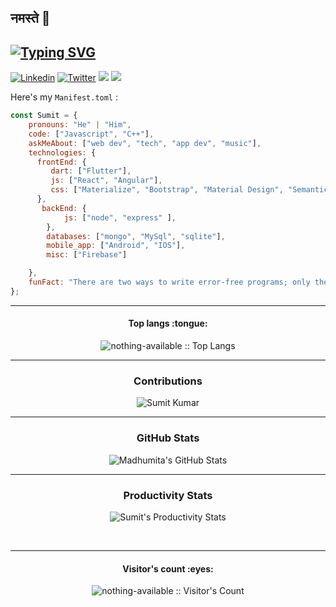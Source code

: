 ## नमस्ते 🙏
## [![Typing SVG](https://readme-typing-svg.herokuapp.com?size=20&lines=I+Solve+Problems+With+Code)](https://git.io/typing-svg)
[![Linkedin](https://img.shields.io/badge/-LinkedIn-222222?style=flat-square&logo=Linkedin&logoColor=white&link=https://www.linkedin.com/in/nothingavail/)](https://www.linkedin.com/in/nothingavail/)
[![Twitter](https://img.shields.io/badge/Twitter-%231DA1F2.svg?logo=Twitter&logoColor=white)](https://twitter.com/https://twitter.com/i_m_caffeine) 
[![](https://img.shields.io/badge/Leetcode-i_m_caffeine-brightgreen)](https://leetcode.com/i_m_caffeine/)
[![](https://img.shields.io/badge/Gmail-imcaffiene%40gmail.com-red)](https://mail.google.com/mail/u/0/?tab=km#inbox)



Here's my `Manifest.toml` :

```javascript
const Sumit = {
    pronouns: "He" | "Him",
    code: ["Javascript", "C++"],
    askMeAbout: ["web dev", "tech", "app dev", "music"],
    technologies: {
      frontEnd: {
         dart: ["Flutter"],
         js: ["React", "Angular"],
         css: ["Materialize", "Bootstrap", "Material Design", "Semantic UI"]
      },
       backEnd: {
            js: ["node", "express" ],
        },
        databases: ["mongo", "MySql", "sqlite"],
        mobile_app: ["Android", "IOS"],
        misc: ["Firebase"]

    },
    funFact: "There are two ways to write error-free programs; only the third one works"
};
```


<hr/>

<h4 align="center">Top langs :tongue:</h4>

<p align="center"><img src="https://github-readme-stats.vercel.app/api/top-langs/?username=nothing-available&langs_count=10&theme=tokyonight&layout=compact" alt="nothing-available :: Top Langs" /></p>

<div align="center">
    
<hr/>

### Contributions

<img align="center" src="https://github-readme-streak-stats.herokuapp.com/?user=nothing-available&theme=monokai&hide_border=true&fire=DD2727" alt="Sumit Kumar" />
</div>
<hr/>
<div align="center">
 
 ### GitHub Stats

 <img  alt="Madhumita's GitHub Stats" src="https://github-readme-stats.vercel.app/api?username=nothing-available&show_icons=true&hide_border=true&theme=monokai&hide_border=true&fire=DD2727" />

</div>
<div align="center">
 <hr/>

### Productivity Stats


 ![Sumit's Productivity Stats](https://github-profile-summary-cards.vercel.app/api/cards/profile-details?username=nothing-available&theme=monokai)

</div>
<br/>
<div align="center">
 <hr/>

 <h4 align="center">Visitor's count :eyes:</h4>

<p align="center"><img src="https://profile-counter.glitch.me/{nothing-available}/count.svg" alt="nothing-available :: Visitor's Count" /></p>



